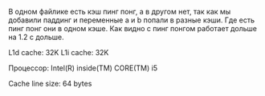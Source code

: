 В одном файлике есть кэш пинг понг, а в другом нет, так как мы добавили паддинг и переменные a и b попали в разные кэши.
Где есть пинг понг они в одном кэше.
Как видно с пинг понгом работает дольше на 1.2 с дольше.

L1d cache:             32K
L1i cache:             32K

Процессор: Intel(R) inside(TM) CORE(TM) i5

Cache line size: 64 bytes
